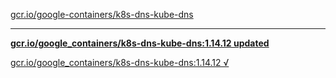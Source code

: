 [gcr.io/google-containers/k8s-dns-kube-dns](https://hub.docker.com/r/sqeven/k8s-dns-kube-dns/tags/) 

----
**[gcr.io/google_containers/k8s-dns-kube-dns:1.14.12 updated](https://hub.docker.com/r/sqeven/k8s-dns-kube-dns/tags/)**

[gcr.io/google_containers/k8s-dns-kube-dns:1.14.12 √](https://hub.docker.com/r/sqeven/k8s-dns-kube-dns/tags/)

